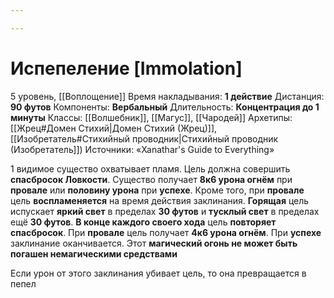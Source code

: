 ```yaml
---

---
```

# Испепеление [Immolation]
5 уровень, [[Воплощение]]
Время накладывания: **1 действие**
Дистанция: **90 футов**
Компоненты: **Вербальный**
Длительность: **Концентрация до 1 минуты**
Классы: [[Волшебник]], [[Магус]], [[Чародей]]
Архетипы: [[Жрец#Домен Стихий|Домен Стихий (Жрец)]], [[Изобретатель#Стихийный проводник|Стихийный проводник (Изобретатель]])
Источники: «Xanathar's Guide to Everything»

1 видимое существо охватывает пламя. Цель должна совершить **спасбросок Ловкости**. Существо получает **8к6 урона огнём** при **провале** или **половину урона** при **успехе**. Кроме того, при **провале** цель **воспламеняется** на время действия заклинания. **Горящая** цель испускает **яркий свет** в пределах **30 футов** и **тусклый свет** в пределах ещё **30 футов**. **В конце каждого своего хода** цель **повторяет спасбросок**. При **провале** цель получает **4к6 урона огнём**. При **успехе** заклинание оканчивается. Этот **магический огонь не может быть погашен немагическими средствами**

Если урон от этого заклинания убивает цель, то она превращается в пепел